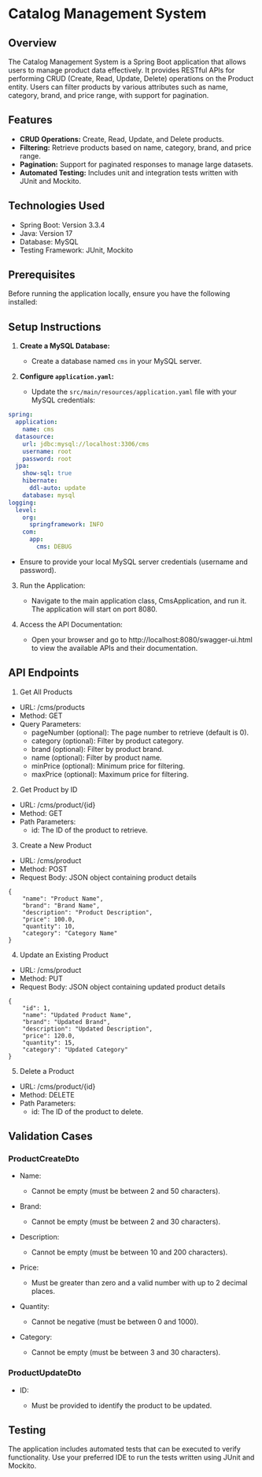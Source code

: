 # Catalog Management System

## Overview

The Catalog Management System is a Spring Boot application that allows users to manage product data effectively. It provides RESTful APIs for performing CRUD (Create, Read, Update, Delete) operations on the Product entity. Users can filter products by various attributes such as name, category, brand, and price range, with support for pagination.

## Features

- **CRUD Operations:** Create, Read, Update, and Delete products.
- **Filtering:** Retrieve products based on name, category, brand, and price range.
- **Pagination:** Support for paginated responses to manage large datasets.
- **Automated Testing:** Includes unit and integration tests written with JUnit and Mockito.

## Technologies Used

- Spring Boot: Version 3.3.4
- Java: Version 17
- Database: MySQL
- Testing Framework: JUnit, Mockito

## Prerequisites

Before running the application locally, ensure you have the following installed:

## Setup Instructions

1. **Create a MySQL Database:**

   - Create a database named `cms` in your MySQL server.

2. **Configure `application.yaml`:**
   - Update the `src/main/resources/application.yaml` file with your MySQL credentials:

```yaml
spring:
  application:
    name: cms
  datasource:
    url: jdbc:mysql://localhost:3306/cms
    username: root
    password: root
  jpa:
    show-sql: true
    hibernate:
      ddl-auto: update
    database: mysql
logging:
  level:
    org:
      springframework: INFO
    com:
      app:
        cms: DEBUG
```

- Ensure to provide your local MySQL server credentials (username and password).

3. Run the Application:

   - Navigate to the main application class, CmsApplication, and run it. The application will start on port 8080.

4. Access the API Documentation:
   - Open your browser and go to http://localhost:8080/swagger-ui.html to view the available APIs and their documentation.

## API Endpoints

1. Get All Products

- URL: /cms/products
- Method: GET
- Query Parameters:
  - pageNumber (optional): The page number to retrieve (default is 0).
  - category (optional): Filter by product category.
  - brand (optional): Filter by product brand.
  - name (optional): Filter by product name.
  - minPrice (optional): Minimum price for filtering.
  - maxPrice (optional): Maximum price for filtering.

2. Get Product by ID

- URL: /cms/product/{id}
- Method: GET
- Path Parameters:
  - id: The ID of the product to retrieve.

3. Create a New Product

- URL: /cms/product
- Method: POST
- Request Body: JSON object containing product details
```
{
    "name": "Product Name",
    "brand": "Brand Name",
    "description": "Product Description",
    "price": 100.0,
    "quantity": 10,
    "category": "Category Name"
}
```

4. Update an Existing Product

- URL: /cms/product
- Method: PUT
- Request Body: JSON object containing updated product details
```
{
    "id": 1,
    "name": "Updated Product Name",
    "brand": "Updated Brand",
    "description": "Updated Description",
    "price": 120.0,
    "quantity": 15,
    "category": "Updated Category"
}
```

5. Delete a Product

- URL: /cms/product/{id}
- Method: DELETE
- Path Parameters:
  - id: The ID of the product to delete.

## Validation Cases

### ProductCreateDto

- Name:

  - Cannot be empty (must be between 2 and 50 characters).

- Brand:

  - Cannot be empty (must be between 2 and 30 characters).

- Description:

  - Cannot be empty (must be between 10 and 200 characters).

- Price:

  - Must be greater than zero and a valid number with up to 2 decimal places.

- Quantity:

  - Cannot be negative (must be between 0 and 1000).

- Category:

  - Cannot be empty (must be between 3 and 30 characters).

### ProductUpdateDto

- ID:

  - Must be provided to identify the product to be updated.

## Testing

The application includes automated tests that can be executed to verify functionality. Use your preferred IDE to run the tests written using JUnit and Mockito.
